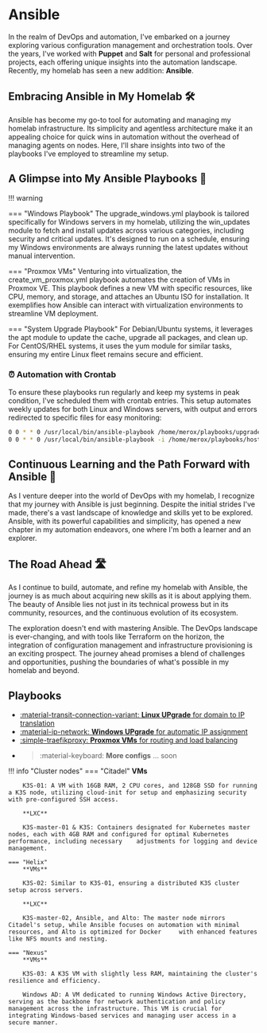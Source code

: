 # Ansible

In the realm of DevOps and automation, I've embarked on a journey exploring various configuration management and orchestration tools. Over the years, I've worked with **Puppet** and **Salt** for personal and professional projects, each offering unique insights into the automation landscape. Recently, my homelab has seen a new addition: **Ansible**.

## Embracing Ansible in My Homelab 🛠
Ansible has become my go-to tool for automating and managing my homelab infrastructure. Its simplicity and agentless architecture make it an appealing choice for quick wins in automation without the overhead of managing agents on nodes. Here, I'll share insights into two of the playbooks I've employed to streamline my setup.

## A Glimpse into My Ansible Playbooks 📖


!!! warning

  === "Windows Playbook"
      The upgrade_windows.yml playbook is tailored specifically for Windows servers in my homelab, utilizing the win_updates module to fetch and install updates across various categories, including security and critical updates. It's designed to run on a schedule, ensuring my Windows environments are always running the latest updates without manual intervention.

  === "Proxmox VMs"
      Venturing into virtualization, the create_vm_proxmox.yml playbook automates the creation of VMs in Proxmox VE. This playbook defines a new VM with specific resources, like CPU, memory, and storage, and attaches an Ubuntu ISO for installation. It exemplifies how Ansible can interact with virtualization environments to streamline VM deployment.

  === "System Upgrade Playbook"
    For Debian/Ubuntu systems, it leverages the apt module to update the cache, upgrade all packages, and clean up.
    For CentOS/RHEL systems, it uses the yum module for similar tasks, ensuring my entire Linux fleet remains secure and efficient.





### ⏰ Automation with Crontab

To ensure these playbooks run regularly and keep my systems in peak condition, I've scheduled them with crontab entries. This setup automates weekly updates for both Linux and Windows servers, with output and errors redirected to specific files for easy monitoring:
```bash
0 0 * * 0 /usr/local/bin/ansible-playbook /home/merox/playbooks/upgrade.yml -i /home/merox/playbooks/hosts.ini >> /home/merox/playbooks/last_update.txt 2>> /home/merox/playbooks/last_update.err
0 0 * * 0 /usr/local/bin/ansible-playbook -i /home/merox/playbooks/hosts_windows.ini -T 60 /home/merox/playbooks/upgrade_windows.yml >> /home/merox/playbooks/last_windows_update.txt 2>> /home/merox/playbooks/last_windows_update.err
```

## Continuous Learning and the Path Forward with Ansible 🌱

As I venture deeper into the world of DevOps with my homelab, I recognize that my journey with Ansible is just beginning. Despite the initial strides I've made, there's a vast landscape of knowledge and skills yet to be explored. Ansible, with its powerful capabilities and simplicity, has opened a new chapter in my automation endeavors, one where I'm both a learner and an explorer.


## The Road Ahead 🛣
As I continue to build, automate, and refine my homelab with Ansible, the journey is as much about acquiring new skills as it is about applying them. The beauty of Ansible lies not just in its technical prowess but in its community, resources, and the continuous evolution of its ecosystem.

The exploration doesn't end with mastering Ansible. The DevOps landscape is ever-changing, and with tools like Terraform on the horizon, the integration of configuration management and infrastructure provisioning is an exciting prospect. The journey ahead promises a blend of challenges and opportunities, pushing the boundaries of what's possible in my homelab and beyond.

## Playbooks

<div class="grid cards" markdown>

- <a href="/fundamentals/networking/configs/DNS/">:material-transit-connection-variant: __Linux UPgrade__ for domain to IP translation</a>
- <a href="/fundamentals/networking/configs/DHCP/">:material-ip-network: __Windows UPgrade__  for automatic IP assignment</a>
- <a href="/operations/containerization/k3s/manifests/traefik">:simple-traefikproxy: __Proxmox VMs__ for routing and load balancing</a>
- > :material-keyboard: __More configs__ ... soon

</div>


!!! info "Cluster nodes"
    === "Citadel"
        **VMs**

        K3S-01: A VM with 16GB RAM, 2 CPU cores, and 128GB SSD for running a K3S node, utilizing cloud-init for setup and emphasizing security with pre-configured SSH access.

        **LXC**

        K3S-master-01 & K3S: Containers designated for Kubernetes master nodes, each with 4GB RAM and configured for optimal Kubernetes performance, including necessary    adjustments for logging and device management.

    === "Helix"
        **VMs**

        K3S-02: Similar to K3S-01, ensuring a distributed K3S cluster setup across servers.

        **LXC**

        K3S-master-02, Ansible, and Alto: The master node mirrors Citadel's setup, while Ansible focuses on automation with minimal resources, and Alto is optimized for Docker     with enhanced features like NFS mounts and nesting.

    === "Nexus"
        **VMs**

        K3S-03: A K3S VM with slightly less RAM, maintaining the cluster's resilience and efficiency.

        Windows AD: A VM dedicated to running Windows Active Directory, serving as the backbone for network authentication and policy management across the infrastructure. This VM is crucial for integrating Windows-based services and managing user access in a secure manner.
